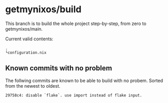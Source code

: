 # getmynixos/build

This branch is to build the whole project step-by-step, from zero to getmynixos/main.

Current valid contents:

```
.
└configuration.nix
```

## Known commits with no problem

The follwing commits are known to be able to build with no probem. Sorted from the newest to oldest.

```
29758c4: disable `flake`. use import instead of flake input.
```